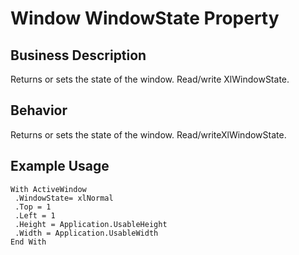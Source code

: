 # Window WindowState Property

## Business Description
Returns or sets the state of the window. Read/write XlWindowState.

## Behavior
Returns or sets the state of the window. Read/writeXlWindowState.

## Example Usage
```vba
With ActiveWindow 
 .WindowState= xlNormal 
 .Top = 1 
 .Left = 1 
 .Height = Application.UsableHeight 
 .Width = Application.UsableWidth 
End With
```